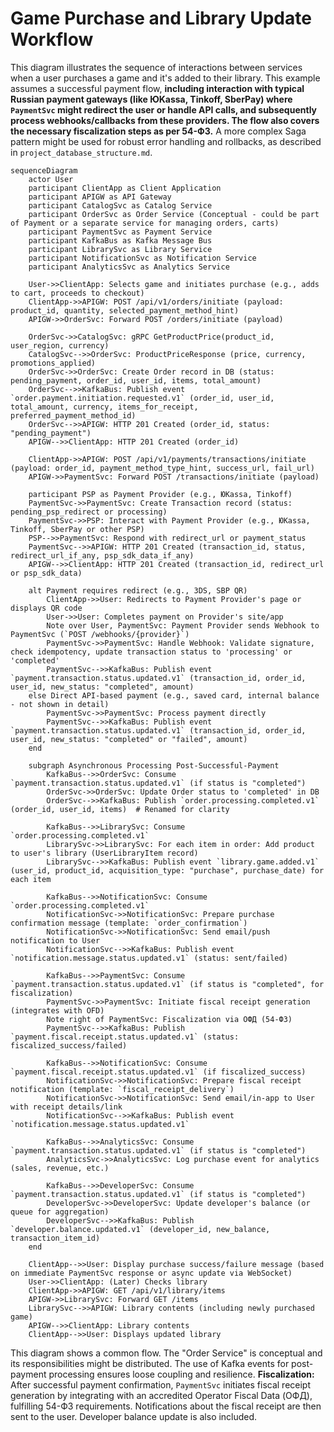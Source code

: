 # Game Purchase and Library Update Workflow

This diagram illustrates the sequence of interactions between services when a user purchases a game and it's added to their library. This example assumes a successful payment flow, **including interaction with typical Russian payment gateways (like ЮKassa, Tinkoff, SberPay) where `PaymentSvc` might redirect the user or handle API calls, and subsequently process webhooks/callbacks from these providers. The flow also covers the necessary fiscalization steps as per 54-ФЗ.** A more complex Saga pattern might be used for robust error handling and rollbacks, as described in `project_database_structure.md`.

```mermaid
sequenceDiagram
    actor User
    participant ClientApp as Client Application
    participant APIGW as API Gateway
    participant CatalogSvc as Catalog Service
    participant OrderSvc as Order Service (Conceptual - could be part of Payment or a separate service for managing orders, carts)
    participant PaymentSvc as Payment Service
    participant KafkaBus as Kafka Message Bus
    participant LibrarySvc as Library Service
    participant NotificationSvc as Notification Service
    participant AnalyticsSvc as Analytics Service

    User->>ClientApp: Selects game and initiates purchase (e.g., adds to cart, proceeds to checkout)
    ClientApp->>APIGW: POST /api/v1/orders/initiate (payload: product_id, quantity, selected_payment_method_hint)
    APIGW->>OrderSvc: Forward POST /orders/initiate (payload)

    OrderSvc->>CatalogSvc: gRPC GetProductPrice(product_id, user_region, currency)
    CatalogSvc-->>OrderSvc: ProductPriceResponse (price, currency, promotions_applied)
    OrderSvc->>OrderSvc: Create Order record in DB (status: pending_payment, order_id, user_id, items, total_amount)
    OrderSvc-->>KafkaBus: Publish event `order.payment.initiation.requested.v1` (order_id, user_id, total_amount, currency, items_for_receipt, preferred_payment_method_id)
    OrderSvc-->>APIGW: HTTP 201 Created (order_id, status: "pending_payment")
    APIGW-->>ClientApp: HTTP 201 Created (order_id)

    ClientApp->>APIGW: POST /api/v1/payments/transactions/initiate (payload: order_id, payment_method_type_hint, success_url, fail_url)
    APIGW->>PaymentSvc: Forward POST /transactions/initiate (payload)

    participant PSP as Payment Provider (e.g., ЮKassa, Tinkoff)
    PaymentSvc->>PaymentSvc: Create Transaction record (status: pending_psp_redirect or processing)
    PaymentSvc->>PSP: Interact with Payment Provider (e.g., ЮKassa, Tinkoff, SberPay or other PSP)
    PSP-->>PaymentSvc: Respond with redirect_url or payment_status
    PaymentSvc-->>APIGW: HTTP 201 Created (transaction_id, status, redirect_url_if_any, psp_sdk_data_if_any)
    APIGW-->>ClientApp: HTTP 201 Created (transaction_id, redirect_url or psp_sdk_data)

    alt Payment requires redirect (e.g., 3DS, SBP QR)
        ClientApp->>User: Redirects to Payment Provider's page or displays QR code
        User->>User: Completes payment on Provider's site/app
        Note over User, PaymentSvc: Payment Provider sends Webhook to PaymentSvc (`POST /webhooks/{provider}`)
        PaymentSvc->>PaymentSvc: Handle Webhook: Validate signature, check idempotency, update transaction status to 'processing' or 'completed'
        PaymentSvc-->>KafkaBus: Publish event `payment.transaction.status.updated.v1` (transaction_id, order_id, user_id, new_status: "completed", amount)
    else Direct API-based payment (e.g., saved card, internal balance - not shown in detail)
        PaymentSvc->>PaymentSvc: Process payment directly
        PaymentSvc-->>KafkaBus: Publish event `payment.transaction.status.updated.v1` (transaction_id, order_id, user_id, new_status: "completed" or "failed", amount)
    end

    subgraph Asynchronous Processing Post-Successful-Payment
        KafkaBus-->>OrderSvc: Consume `payment.transaction.status.updated.v1` (if status is "completed")
        OrderSvc->>OrderSvc: Update Order status to 'completed' in DB
        OrderSvc-->>KafkaBus: Publish `order.processing.completed.v1` (order_id, user_id, items)  # Renamed for clarity

        KafkaBus-->>LibrarySvc: Consume `order.processing.completed.v1`
        LibrarySvc->>LibrarySvc: For each item in order: Add product to user's library (UserLibraryItem record)
        LibrarySvc-->>KafkaBus: Publish event `library.game.added.v1` (user_id, product_id, acquisition_type: "purchase", purchase_date) for each item

        KafkaBus-->>NotificationSvc: Consume `order.processing.completed.v1`
        NotificationSvc->>NotificationSvc: Prepare purchase confirmation message (template: `order_confirmation`)
        NotificationSvc->>NotificationSvc: Send email/push notification to User
        NotificationSvc-->>KafkaBus: Publish event `notification.message.status.updated.v1` (status: sent/failed)

        KafkaBus-->>PaymentSvc: Consume `payment.transaction.status.updated.v1` (if status is "completed", for fiscalization)
        PaymentSvc->>PaymentSvc: Initiate fiscal receipt generation (integrates with OFD)
        Note right of PaymentSvc: Fiscalization via ОФД (54-ФЗ)
        PaymentSvc-->>KafkaBus: Publish `payment.fiscal.receipt.status.updated.v1` (status: fiscalized_success/failed)

        KafkaBus-->>NotificationSvc: Consume `payment.fiscal.receipt.status.updated.v1` (if fiscalized_success)
        NotificationSvc->>NotificationSvc: Prepare fiscal receipt notification (template: `fiscal_receipt_delivery`)
        NotificationSvc->>NotificationSvc: Send email/in-app to User with receipt details/link
        NotificationSvc-->>KafkaBus: Publish event `notification.message.status.updated.v1`

        KafkaBus-->>AnalyticsSvc: Consume `payment.transaction.status.updated.v1` (if status is "completed")
        AnalyticsSvc->>AnalyticsSvc: Log purchase event for analytics (sales, revenue, etc.)

        KafkaBus-->>DeveloperSvc: Consume `payment.transaction.status.updated.v1` (if status is "completed")
        DeveloperSvc->>DeveloperSvc: Update developer's balance (or queue for aggregation)
        DeveloperSvc-->>KafkaBus: Publish `developer.balance.updated.v1` (developer_id, new_balance, transaction_item_id)
    end

    ClientApp-->>User: Display purchase success/failure message (based on immediate PaymentSvc response or async update via WebSocket)
    User->>ClientApp: (Later) Checks library
    ClientApp->>APIGW: GET /api/v1/library/items
    APIGW->>LibrarySvc: Forward GET /items
    LibrarySvc-->>APIGW: Library contents (including newly purchased game)
    APIGW-->>ClientApp: Library contents
    ClientApp-->>User: Displays updated library
```

This diagram shows a common flow. The "Order Service" is conceptual and its responsibilities might be distributed. The use of Kafka events for post-payment processing ensures loose coupling and resilience. **Fiscalization:** After successful payment confirmation, `PaymentSvc` initiates fiscal receipt generation by integrating with an accredited Operator Fiscal Data (ОФД), fulfilling 54-ФЗ requirements. Notifications about the fiscal receipt are then sent to the user. Developer balance update is also included.
```
